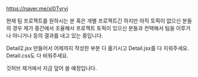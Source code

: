 https://naver.me/xl0Tyryj

현재 팀 프로젝트를 원하시는 분
혹은 개별 프로젝트긴 하지만 아직 토픽이
없으신 분들의 경우 
제가 중간에서 조율해서 프로젝트 토픽이 있으신 분들과 컨택해서 팀을 이루거나 아니거나 등의 결과를 내고 있는 중입니다.

Detail2.jsx 만들어서 어제까지 작성한 부분 다 옮기시고
Detail.jsx를 다 지워주세요.
Detail.css도 다 비워주세요. 

깃허브 제거에서 지금 덮어 쓸 예정입니다.
